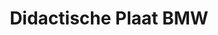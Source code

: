 ---
title: "Didactische Plaat BMW"
slug: "bmw"
description: "Ontwerp van een didactische plaat over een 'classic car'."
type: "intern"
members:
    - name: "Niels Dewelde"
      direction: "Crossmedia Ontwerp"
      subdirection: "Graphic Design"
      disk: "2e Schijf"
thumbnail:
    url: "thumb.jpg"
    alt: ""
    height: 1
    width: 1
    text-color: "344072"
    background-color: "344072"
media:
    - url: "1.visual.png"
      type: "image"
      text: "Detail van de wagen. Alle elementen in dit ontwerp zijn getekend met Adobe Illustrator."
    - url: "2.poster.png"
      type: "image"
      text: "Afgewerkte poster"
created: 20/01/2017
order: 2
---